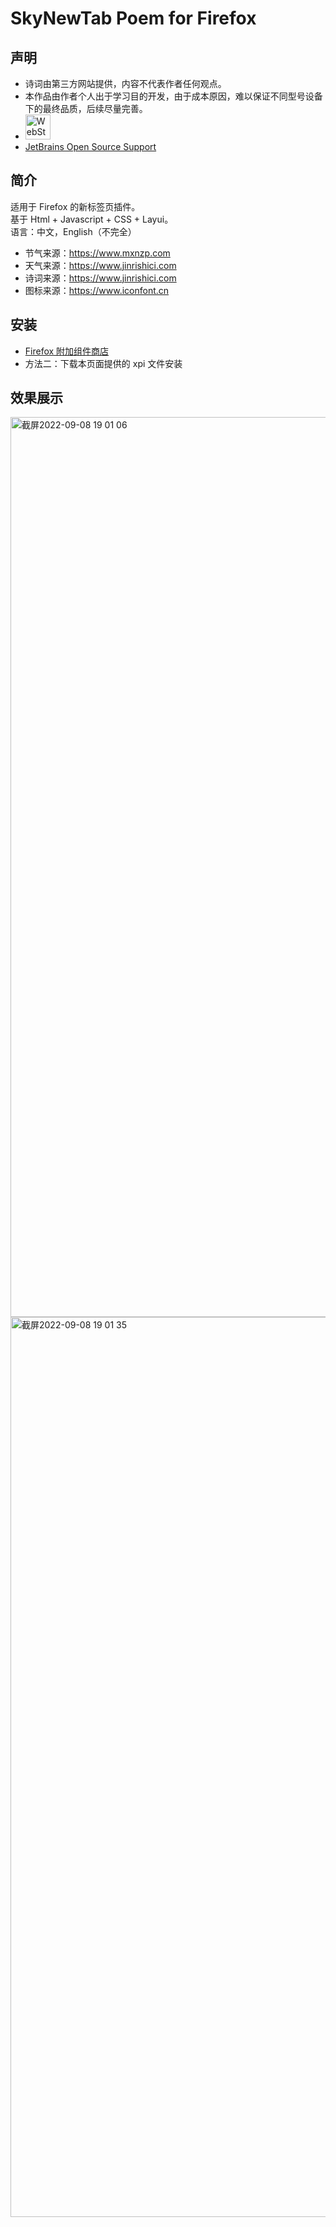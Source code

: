 # SkyNewTab Poem for Firefox
## 声明
* 诗词由第三方网站提供，内容不代表作者任何观点。  
* 本作品由作者个人出于学习目的开发，由于成本原因，难以保证不同型号设备下的最终品质，后续尽量完善。
* <img height="40" src="https://resources.jetbrains.com/storage/products/company/brand/logos/WebStorm.png" alt="WebStorm logo."> 
* [JetBrains Open Source Support](https://jb.gg/OpenSourceSupport "跳转至 JetBrains Open Source Support")

## 简介
适用于 Firefox 的新标签页插件。  
基于 Html + Javascript + CSS + Layui。   
语言：中文，English（不完全）
* 节气来源：https://www.mxnzp.com 
* 天气来源：https://www.jinrishici.com 
* 诗词来源：https://www.jinrishici.com  
* 图标来源：https://www.iconfont.cn  

## 安装
* [Firefox 附加组件商店](https://addons.mozilla.org/zh-CN/firefox/addon/sky诗词-新标签页 "跳转至 Firefox 附加组件商店")
* 方法二：下载本页面提供的 xpi 文件安装

## 效果展示
<img width="1440" alt="截屏2022-09-08 19 01 06" src="https://user-images.githubusercontent.com/28004442/189105986-d1df37d9-5da7-4bf4-934f-224222e0a74d.png">

<img width="1440" alt="截屏2022-09-08 19 01 35" src="https://user-images.githubusercontent.com/28004442/189106062-fe976782-13ff-454b-b1b0-d3870389823a.png">
